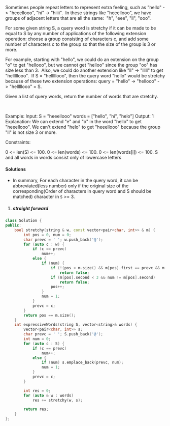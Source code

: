 Sometimes people repeat letters to represent extra feeling, such as "hello" -> "heeellooo", "hi" -> "hiiii".  In these strings like "heeellooo", we have groups of adjacent letters that are all the same:  "h", "eee", "ll", "ooo".

For some given string S, a query word is stretchy if it can be made to be equal to S by any number of applications of the following extension operation: choose a group consisting of characters c, and add some number of characters c to the group so that the size of the group is 3 or more.

For example, starting with "hello", we could do an extension on the group "o" to get "hellooo", but we cannot get "helloo" since the group "oo" has size less than 3.  Also, we could do another extension like "ll" -> "lllll" to get "helllllooo".  If S = "helllllooo", then the query word "hello" would be stretchy because of these two extension operations: query = "hello" -> "hellooo" -> "helllllooo" = S.

Given a list of query words, return the number of words that are stretchy. 

 

Example:
Input: 
S = "heeellooo"
words = ["hello", "hi", "helo"]
Output: 1
Explanation: 
We can extend "e" and "o" in the word "hello" to get "heeellooo".
We can't extend "helo" to get "heeellooo" because the group "ll" is not size 3 or more.
 

Constraints:

0 <= len(S) <= 100.
0 <= len(words) <= 100.
0 <= len(words[i]) <= 100.
S and all words in words consist only of lowercase letters

#### Solutions

- In summary, For each character in the query word, it can be abbreviated(less number) only if the original size of the corresponding(Order of characters in query word and S should be matched) character in `S` >= 3.

1. ##### straight forward
    
```cpp
class Solution {
public:
    bool stretchy(string & w, const vector<pair<char, int>> & m) {
        int pos = 0, num = 0;
        char prevc = ' '; w.push_back('@');
        for (auto c : w) {
            if (c == prevc)
                num++;
            else {
                if (num) {
                    if (!(pos < m.size() && m[pos].first == prevc && m[pos].second >= num))
                        return false;
                    if (m[pos].second < 3 && num != m[pos].second)
                        return false;
                    pos++;
                }
                num = 1;
            }
            prevc = c;
        }
        return pos == m.size();
    }
    int expressiveWords(string S, vector<string>& words) {
        vector<pair<char, int>> s;
        char prevc = ' '; S.push_back('@');
        int num = 0;
        for (auto c : S) {
            if (c == prevc)
                num++;
            else {
                if (num) s.emplace_back(prevc, num);
                num = 1;
            }
            prevc = c;
        }

        int res = 0;
        for (auto & w : words)
            res += stretchy(w, s);

        return res;
    }
};
```